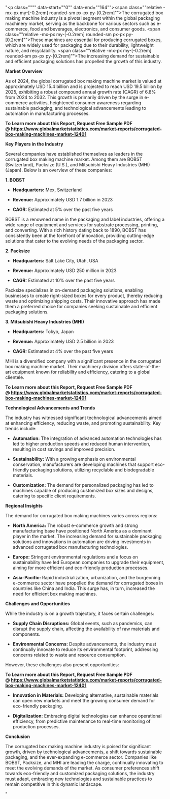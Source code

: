 "<p class="""" data-start=""0"" data-end=""164""><span class=""relative -mx-px my-[-0.2rem] rounded-sm px-px py-[0.2rem]"">The corrugated box making machine industry is a pivotal segment within the global packaging machinery market, serving as the backbone for various sectors such as e-commerce, food and beverages, electronics, and consumer goods.</span> <span class=""relative -mx-px my-[-0.2rem] rounded-sm px-px py-[0.2rem]"">These machines are essential for producing corrugated boxes, which are widely used for packaging due to their durability, lightweight nature, and recyclability.</span> <span class=""relative -mx-px my-[-0.2rem] rounded-sm px-px py-[0.2rem]"">The increasing demand for sustainable and efficient packaging solutions has propelled the growth of this industry.</span></p>
<p class="""" data-start=""166"" data-end=""185""><strong data-start=""166"" data-end=""185"">Market Overview</strong></p>
<p class="""" data-start=""187"" data-end=""344""><span class=""relative -mx-px my-[-0.2rem] rounded-sm px-px py-[0.2rem]"">As of 2024, the global corrugated box making machine market is valued at approximately USD 15.4 billion and is projected to reach USD 19.5 billion by 2025, exhibiting a robust compound annual growth rate (CAGR) of 6.8% from 2024 to 2032.</span> <span class=""relative -mx-px my-[-0.2rem] rounded-sm px-px py-[0.2rem]"">This growth is primarily driven by the surge in e-commerce activities, heightened consumer awareness regarding sustainable packaging, and technological advancements leading to automation in manufacturing processes.</span></p>
<p class="""" data-start=""187"" data-end=""344""><strong>To Learn more about this Report, Request Free Sample PDF @&nbsp;<a href=""https://www.globalmarketstatistics.com/market-reports/corrugated-box-making-machines-market-12401"">https://www.globalmarketstatistics.com/market-reports/corrugated-box-making-machines-market-12401</a></strong></p>
<p class="""" data-start=""346"" data-end=""377""><strong data-start=""346"" data-end=""377"">Key Players in the Industry</strong></p>
<p class="""" data-start=""379"" data-end=""621"">Several companies have established themselves as leaders in the corrugated box making machine market. Among them are BOBST (Switzerland), Packsize (U.S.), and Mitsubishi Heavy Industries (MHI) (Japan). Below is an overview of these companies:</p>
<p class="""" data-start=""623"" data-end=""635""><strong data-start=""623"" data-end=""635"">1. BOBST</strong></p>
<ul data-start=""637"" data-end=""937"">
<li class="""" data-start=""637"" data-end=""738"">
<p class="""" data-start=""639"" data-end=""738""><strong data-start=""639"" data-end=""656"">Headquarters:</strong> <span class=""relative -mx-px my-[-0.2rem] rounded-sm px-px py-[0.2rem]"">Mex, Switzerland</span></p>
</li>
<li class="""" data-start=""739"" data-end=""839"">
<p class="""" data-start=""741"" data-end=""839""><strong data-start=""741"" data-end=""753"">Revenue:</strong> <span class=""relative -mx-px my-[-0.2rem] rounded-sm px-px py-[0.2rem]"">Approximately USD 1.7 billion in 2023</span></p>
</li>
<li class="""" data-start=""840"" data-end=""937"">
<p class="""" data-start=""842"" data-end=""937""><strong data-start=""842"" data-end=""851"">CAGR:</strong> <span class=""relative -mx-px my-[-0.2rem] rounded-sm px-px py-[0.2rem]"">Estimated at 5% over the past five years</span></p>
</li>
</ul>
<p class="""" data-start=""939"" data-end=""1064""><span class=""relative -mx-px my-[-0.2rem] rounded-sm px-px py-[0.2rem]"">BOBST is a renowned name in the packaging and label industries, offering a wide range of equipment and services for substrate processing, printing, and converting.</span> <span class=""relative -mx-px my-[-0.2rem] rounded-sm px-px py-[0.2rem]"">With a rich history dating back to 1890, BOBST has consistently been at the forefront of innovation, providing cutting-edge solutions that cater to the evolving needs of the packaging sector.</span></p>
<p class="""" data-start=""1066"" data-end=""1081""><strong data-start=""1066"" data-end=""1081"">2. Packsize</strong></p>
<ul data-start=""1083"" data-end=""1387"">
<li class="""" data-start=""1083"" data-end=""1188"">
<p class="""" data-start=""1085"" data-end=""1188""><strong data-start=""1085"" data-end=""1102"">Headquarters:</strong> <span class=""relative -mx-px my-[-0.2rem] rounded-sm px-px py-[0.2rem]"">Salt Lake City, Utah, USA</span></p>
</li>
<li class="""" data-start=""1189"" data-end=""1289"">
<p class="""" data-start=""1191"" data-end=""1289""><strong data-start=""1191"" data-end=""1203"">Revenue:</strong> <span class=""relative -mx-px my-[-0.2rem] rounded-sm px-px py-[0.2rem]"">Approximately USD 250 million in 2023</span></p>
</li>
<li class="""" data-start=""1290"" data-end=""1387"">
<p class="""" data-start=""1292"" data-end=""1387""><strong data-start=""1292"" data-end=""1301"">CAGR:</strong> <span class=""relative -mx-px my-[-0.2rem] rounded-sm px-px py-[0.2rem]"">Estimated at 10% over the past five years</span></p>
</li>
</ul>
<p class="""" data-start=""1389"" data-end=""1514""><span class=""relative -mx-px my-[-0.2rem] rounded-sm px-px py-[0.2rem]"">Packsize specializes in on-demand packaging solutions, enabling businesses to create right-sized boxes for every product, thereby reducing waste and optimizing shipping costs.</span> <span class=""relative -mx-px my-[-0.2rem] rounded-sm px-px py-[0.2rem]"">Their innovative approach has made them a preferred choice for companies seeking sustainable and efficient packaging solutions.</span></p>
<p class="""" data-start=""1516"" data-end=""1556""><strong data-start=""1516"" data-end=""1556"">3. Mitsubishi Heavy Industries (MHI)</strong></p>
<ul data-start=""1558"" data-end=""1862"">
<li class="""" data-start=""1558"" data-end=""1663"">
<p class="""" data-start=""1560"" data-end=""1663""><strong data-start=""1560"" data-end=""1577"">Headquarters:</strong> <span class=""relative -mx-px my-[-0.2rem] rounded-sm px-px py-[0.2rem]"">Tokyo, Japan</span></p>
</li>
<li class="""" data-start=""1664"" data-end=""1764"">
<p class="""" data-start=""1666"" data-end=""1764""><strong data-start=""1666"" data-end=""1678"">Revenue:</strong> <span class=""relative -mx-px my-[-0.2rem] rounded-sm px-px py-[0.2rem]"">Approximately USD 2.5 billion in 2023</span></p>
</li>
<li class="""" data-start=""1765"" data-end=""1862"">
<p class="""" data-start=""1767"" data-end=""1862""><strong data-start=""1767"" data-end=""1776"">CAGR:</strong> <span class=""relative -mx-px my-[-0.2rem] rounded-sm px-px py-[0.2rem]"">Estimated at 4% over the past five years</span></p>
</li>
</ul>
<p class="""" data-start=""1864"" data-end=""1989""><span class=""relative -mx-px my-[-0.2rem] rounded-sm px-px py-[0.2rem]"">MHI is a diversified company with a significant presence in the corrugated box making machine market.</span> <span class=""relative -mx-px my-[-0.2rem] rounded-sm px-px py-[0.2rem]"">Their machinery division offers state-of-the-art equipment known for reliability and efficiency, catering to a global clientele.</span></p>
<p class="""" data-start=""1864"" data-end=""1989""><strong>To Learn more about this Report, Request Free Sample PDF @&nbsp;<a href=""https://www.globalmarketstatistics.com/market-reports/corrugated-box-making-machines-market-12401"">https://www.globalmarketstatistics.com/market-reports/corrugated-box-making-machines-market-12401</a></strong></p>
<p class="""" data-start=""1991"" data-end=""2032""><strong data-start=""1991"" data-end=""2032"">Technological Advancements and Trends</strong></p>
<p class="""" data-start=""2034"" data-end=""2139""><span class=""relative -mx-px my-[-0.2rem] rounded-sm px-px py-[0.2rem]"">The industry has witnessed significant technological advancements aimed at enhancing efficiency, reducing waste, and promoting sustainability.</span> Key trends include:</p>
<ul data-start=""2141"" data-end=""2461"">
<li class="""" data-start=""2141"" data-end=""2244"">
<p class="""" data-start=""2143"" data-end=""2244""><strong data-start=""2143"" data-end=""2158"">Automation:</strong> <span class=""relative -mx-px my-[-0.2rem] rounded-sm px-px py-[0.2rem]"">The integration of advanced automation technologies has led to higher production speeds and reduced human intervention, resulting in cost savings and improved precision.</span></p>
</li>
<li class="""" data-start=""2246"" data-end=""2353"">
<p class="""" data-start=""2248"" data-end=""2353""><strong data-start=""2248"" data-end=""2267"">Sustainability:</strong> <span class=""relative -mx-px my-[-0.2rem] rounded-sm px-px py-[0.2rem]"">With a growing emphasis on environmental conservation, manufacturers are developing machines that support eco-friendly packaging solutions, utilizing recyclable and biodegradable materials.</span></p>
</li>
<li class="""" data-start=""2355"" data-end=""2461"">
<p class="""" data-start=""2357"" data-end=""2461""><strong data-start=""2357"" data-end=""2375"">Customization:</strong> <span class=""relative -mx-px my-[-0.2rem] rounded-sm px-px py-[0.2rem]"">The demand for personalized packaging has led to machines capable of producing customized box sizes and designs, catering to specific client requirements.</span></p>
</li>
</ul>
<p class="""" data-start=""2463"" data-end=""2484""><strong data-start=""2463"" data-end=""2484"">Regional Insights</strong></p>
<p class="""" data-start=""2486"" data-end=""2571""><span class=""relative -mx-px my-[-0.2rem] rounded-sm px-px py-[0.2rem]"">The demand for corrugated box making machines varies across regions:</span></p>
<ul data-start=""2573"" data-end=""3007"">
<li class="""" data-start=""2573"" data-end=""2719"">
<p class="""" data-start=""2575"" data-end=""2719""><strong data-start=""2575"" data-end=""2593"">North America:</strong> <span class=""relative -mx-px my-[-0.2rem] rounded-sm px-px py-[0.2rem]"">The robust e-commerce growth and strong manufacturing base have positioned North America as a dominant player in the market. The increasing demand for sustainable packaging solutions and innovations in automation are driving investments in advanced corrugated box manufacturing technologies.</span>&nbsp;</p>
</li>
<li class="""" data-start=""2721"" data-end=""2860"">
<p class="""" data-start=""2723"" data-end=""2860""><strong data-start=""2723"" data-end=""2734"">Europe:</strong> <span class=""relative -mx-px my-[-0.2rem] rounded-sm px-px py-[0.2rem]"">Stringent environmental regulations and a focus on sustainability have led European companies to upgrade their equipment, aiming for more efficient and eco-friendly production processes.</span> </p>
</li>
<li class="""" data-start=""2862"" data-end=""3007"">
<p class="""" data-start=""2864"" data-end=""3007""><strong data-start=""2864"" data-end=""2881"">Asia-Pacific:</strong> <span class=""relative -mx-px my-[-0.2rem] rounded-sm px-px py-[0.2rem]"">Rapid industrialization, urbanization, and the burgeoning e-commerce sector have propelled the demand for corrugated boxes in countries like China and India. This surge has, in turn, increased the need for efficient box making machines.</span>&nbsp;</p>
</li>
</ul>
<p class="""" data-start=""3009"" data-end=""3041""><strong data-start=""3009"" data-end=""3041"">Challenges and Opportunities</strong></p>
<p class="""" data-start=""3043"" data-end=""3128""><span class=""relative -mx-px my-[-0.2rem] rounded-sm px-px py-[0.2rem]"">While the industry is on a growth trajectory, it faces certain challenges:</span></p>
<ul data-start=""3130"" data-end=""3364"">
<li class="""" data-start=""3130"" data-end=""3247"">
<p class="""" data-start=""3132"" data-end=""3247""><strong data-start=""3132"" data-end=""3161"">Supply Chain Disruptions:</strong> <span class=""relative -mx-px my-[-0.2rem] rounded-sm px-px py-[0.2rem]"">Global events, such as pandemics, can disrupt the supply chain, affecting the availability of raw materials and components.</span></p>
</li>
<li class="""" data-start=""3249"" data-end=""3364"">
<p class="""" data-start=""3251"" data-end=""3364""><strong data-start=""3251"" data-end=""3278"">Environmental Concerns:</strong> <span class=""relative -mx-px my-[-0.2rem] rounded-sm px-px py-[0.2rem]"">Despite advancements, the industry must continually innovate to reduce its environmental footprint, addressing concerns related to waste and resource consumption.</span></p>
</li>
</ul>
<p class="""" data-start=""3366"" data-end=""3451""><span class=""relative -mx-px my-[-0.2rem] rounded-sm px-px py-[0.2rem]"">However, these challenges also present opportunities:</span></p>
<p class="""" data-start=""3366"" data-end=""3451""><strong>To Learn more about this Report, Request Free Sample PDF @&nbsp;<a href=""https://www.globalmarketstatistics.com/market-reports/corrugated-box-making-machines-market-12401"">https://www.globalmarketstatistics.com/market-reports/corrugated-box-making-machines-market-12401</a></strong></p>
<ul data-start=""3453"" data-end=""3678"">
<li class="""" data-start=""3453"" data-end=""3569"">
<p class="""" data-start=""3455"" data-end=""3569""><strong data-start=""3455"" data-end=""3483"">Innovation in Materials:</strong> <span class=""relative -mx-px my-[-0.2rem] rounded-sm px-px py-[0.2rem]"">Developing alternative, sustainable materials can open new markets and meet the growing consumer demand for eco-friendly packaging.</span></p>
</li>
<li class="""" data-start=""3571"" data-end=""3678"">
<p class="""" data-start=""3573"" data-end=""3678""><strong data-start=""3573"" data-end=""3592"">Digitalization:</strong> <span class=""relative -mx-px my-[-0.2rem] rounded-sm px-px py-[0.2rem]"">Embracing digital technologies can enhance operational efficiency, from predictive maintenance to real-time monitoring of production processes.</span></p>
</li>
</ul>
<p class="""" data-start=""3680"" data-end=""3694""><strong data-start=""3680"" data-end=""3694"">Conclusion</strong></p>
<p class="""" data-start=""3696"" data-end=""3861""><span class=""relative -mx-px my-[-0.2rem] rounded-sm px-px py-[0.2rem]"">The corrugated box making machine industry is poised for significant growth, driven by technological advancements, a shift towards sustainable packaging, and the ever-expanding e-commerce sector.</span> <span class=""relative -mx-px my-[-0.2rem] rounded-sm px-px py-[0.2rem]"">Companies like BOBST, Packsize, and MHI are leading the charge, continually innovating to meet the evolving demands of the market.</span> <span class=""relative -mx-px my-[-0.2rem] rounded-sm px-px py-[0.2rem]"">As consumer preferences shift towards eco-friendly and customized packaging solutions, the industry must adapt, embracing new technologies and sustainable practices to remain competitive in this dynamic landscape.</span></p>"
